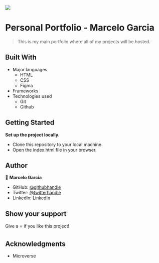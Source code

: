 ![](https://img.shields.io/badge/Microverse-blueviolet)

# Personal Portfolio - Marcelo Garcia

>This is my main portfolio where all of my projects will be hosted. 


## Built With

- Major languages
  -  HTML 
  -  CSS
  -  Figma
- Frameworks
- Technologies used
  - Git
  - Github

## Getting Started

**Set up the project locally.**
- Clone this repository to your local machine.
- Open the index.html file in your browser.

## Author

👤 **Marcelo Garcia**
- GitHub: [@githubhandle](https://github.com/marchelazo)
- Twitter: [@twitterhandle](https://twitter.com/marchelogar)
- LinkedIn: [LinkedIn](https://linkedin.com/in/marcelo-garcia-3333b8156/)

## Show your support

Give a ⭐️ if you like this project!

## Acknowledgments

- Microverse 
